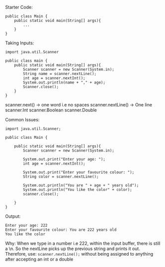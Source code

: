Starter Code:
```
public class Main {
	public static void main(String[] args){
		...
	}
}
```

Taking Inputs:
```
import java.util.Scanner

public class main {
	public static void main(String[] args){
		Scanner scanner = new Scanner(System.in);
		String name = scanner.nextLine();
		int age = scanner.nextInt();
		System.out.println(name + "," + age);
		Scanner.close();
	}
}
```
scanner.next() -> one word i.e no spaces
scanner.nextLine() -> One line
scanner.Int
scanner.Boolean
scanner.Double

Common Issues:
```
import java.util.Scanner;  
  
public class Main {  
  
    public static void main(String[] args){  
        Scanner scanner = new Scanner(System.in);  
          
        System.out.print("Enter your age: ");  
        int age = scanner.nextInt();  
          
        System.out.print("Enter your favourite colour: ");  
        String color = scanner.nextLine();  
          
        System.out.println("You are " + age + " years old");  
        System.out.println("You like the color" + color);  
        scanner.close();  
  
    }  
}
```

Output: 
```
Enter your age: 222
Enter your favourite colour: You are 222 years old
You like the color

```

Why:
When we type in a number i.e 222, within the input buffer, there is still a \n. So the nextLine picks up the previous string and prints it out. Therefore, use:
`scanner.nextLine();` without being assigned to anything after accepting an int or a double